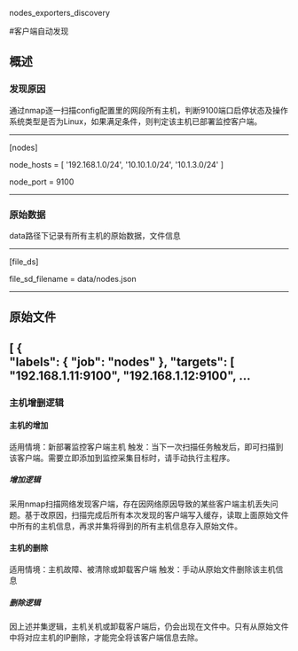 nodes_exporters_discovery

#客户端自动发现

## 概述

### 发现原因

通过nmap逐一扫描config配置里的网段所有主机，判断9100端口启停状态及操作系统类型是否为Linux，如果满足条件，则判定该主机已部署监控客户端。

---

[nodes]

node_hosts = [
             '192.168.1.0/24', '10.10.1.0/24', '10.1.3.0/24'
             ]

node_port = 9100

---
### 原始数据
data路径下记录有所有主机的原始数据，文件信息

---

[file_ds]

file_sd_filename = data/nodes.json

---
原始文件
---

[
    {   
        "labels": {
            "job": "nodes"
        },
        "targets": [
            "192.168.1.11:9100",
            "192.168.1.12:9100",
            ...
---


### 主机增删逻辑

#### 主机的增加

适用情境：新部署监控客户端主机
触发：当下一次扫描任务触发后，即可扫描到该客户端。需要立即添加到监控采集目标时，请手动执行主程序。

##### 增加逻辑

采用nmap扫描网络发现客户端，存在因网络原因导致的某些客户端主机丢失问题。基于改原因，扫描完成后所有本次发现的客户端写入缓存，读取上面原始文件中所有的主机信息，再求并集将得到的所有主机信息存入原始文件。

#### 主机的删除

适用情境：主机故障、被清除或卸载客户端
触发：手动从原始文件删除该主机信息

##### 删除逻辑

因上述并集逻辑，主机关机或卸载客户端后，仍会出现在文件中。只有从原始文件中将对应主机的IP删除，才能完全将该客户端信息去除。

